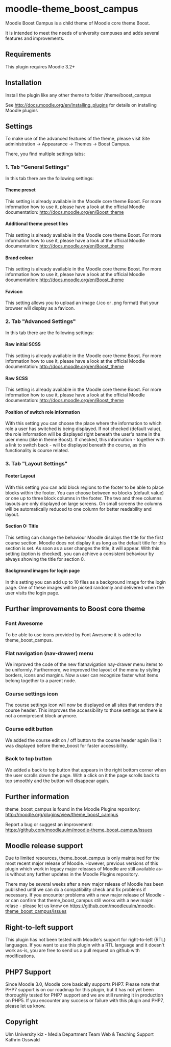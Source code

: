 moodle-theme_boost_campus
=========================

Moodle Boost Campus is a child theme of Moodle core theme Boost.

It is intended to meet the needs of university campuses and adds several features and improvements.


Requirements
------------

This plugin requires Moodle 3.2+


Installation
------------

Install the plugin like any other theme to folder
/theme/boost_campus

See http://docs.moodle.org/en/Installing_plugins for details on installing Moodle plugins


Settings
--------

To make use of the advanced features of the theme, please visit Site administration -> Appearance -> Themes -> Boost Campus.

There, you find multiple settings tabs:

### 1. Tab "General Settings"

In this tab there are the following settings:

#### Theme preset

This setting is already available in the Moodle core theme Boost. For more information how to use it, please have a look at the official Moodle documentation: http://docs.moodle.org/en/Boost_theme

#### Additional theme preset files

This setting is already available in the Moodle core theme Boost. For more information how to use it, please have a look at the official Moodle documentation: http://docs.moodle.org/en/Boost_theme

#### Brand colour

This setting is already available in the Moodle core theme Boost. For more information how to use it, please have a look at the official Moodle documentation: http://docs.moodle.org/en/Boost_theme

#### Favicon

This setting allows you to upload an image (.ico or .png format) that your browser will display as a favicon.


### 2. Tab "Advanced Settings"

In this tab there are the following settings:

#### Raw initial SCSS

This setting is already available in the Moodle core theme Boost. For more information how to use it, please have a look at the official Moodle documentation: http://docs.moodle.org/en/Boost_theme

#### Raw SCSS

This setting is already available in the Moodle core theme Boost. For more information how to use it, please have a look at the official Moodle documentation: http://docs.moodle.org/en/Boost_theme

#### Position of switch role information

With this setting you can choose the place where the information to which role a user has switched is being displayed. If not checked (default value), the role information will be displayed right beneath the user\'s name in the user menu (like in theme Boost). If checked, this information - together with a link to switch back - will be displayed beneath the course, as this functionality is course related.

### 3. Tab "Layout Settings"

#### Footer Layout

With this setting you can add block regions to the footer to be able to place blocks within the footer. You can choose between no blocks (default value) or one up to three block columns in the footer. The two and three columns layouts are only displayed on large screens. On small screens the columns will be automatically reduced to one column for better readability and layout.

#### Section 0: Title

This setting can change the behaviour Moodle displays the title for the first course section. Moodle does not display it as long as the default title for this section is set. As soon as a user changes the title, it will appear. With this setting (option is checked), you can achieve a consistent behaviour by always showing the title for section 0.

#### Background images for login page

In this setting you can add up to 10 files as a background image for the login page. One of these images will be picked randomly and delivered when the user visits the login page.


Further improvements to Boost core theme
----------------------------------------

### Font Awesome

To be able to use icons provided by Font Awesome it is added to theme_boost_campus.

### Flat navigation (nav-drawer) menu

We improved the code of the new flatnavigation nay-drawer menu items to be uniformly. Furthermore, we improved the layout of the menu by styling borders, icons and margins. Now a user can recognize faster what items belong together to a parent node.

### Course settings icon

The course settings icon will now be displayed on all sites that renders the course header. This improves the accessibility to those settings as there is not a onmipresent block anymore.

### Course edit button

We added the course edit on / off button to the course header again like it was displayed before theme_boost for faster accessibility.

### Back to top button

We added a back to top button that appears in the right bottom corner when the user scrolls down the page. With a click on it the page scrolls back to top smoothly and the button will disappear again.


Further information
-------------------

theme_boost_campus is found in the Moodle Plugins repository: http://moodle.org/plugins/view/theme_boost_campus

Report a bug or suggest an improvement: https://github.com/moodleuulm/moodle-theme_boost_campus/issues


Moodle release support
----------------------

Due to limited resources, theme_boost_campus is only maintained for the most recent major release of Moodle. However, previous versions of this plugin which work in legacy major releases of Moodle are still available as-is without any further updates in the Moodle Plugins repository.

There may be several weeks after a new major release of Moodle has been published until we can do a compatibility check and fix problems if necessary. If you encounter problems with a new major release of Moodle - or can confirm that theme_boost_campus still works with a new major relase - please let us know on https://github.com/moodleuulm/moodle-theme_boost_campus/issues

Right-to-left support
---------------------

This plugin has not been tested with Moodle's support for right-to-left (RTL) languages.
If you want to use this plugin with a RTL language and it doesn't work as-is, you are free to send us a pull request on github with modifications.

PHP7 Support
------------

Since Moodle 3.0, Moodle core basically supports PHP7.
Please note that PHP7 support is on our roadmap for this plugin, but it has not yet been thoroughly tested for PHP7 support and we are still running it in production on PHP5.
If you encounter any success or failure with this plugin and PHP7, please let us know.


Copyright
---------

Ulm University
kiz - Media Department
Team Web & Teaching Support
Kathrin Osswald

